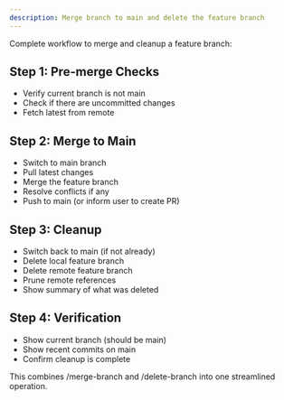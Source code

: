 ```yaml
---
description: Merge branch to main and delete the feature branch
---
```


Complete workflow to merge and cleanup a feature branch:

## Step 1: Pre-merge Checks
- Verify current branch is not main
- Check if there are uncommitted changes
- Fetch latest from remote

## Step 2: Merge to Main
- Switch to main branch
- Pull latest changes
- Merge the feature branch
- Resolve conflicts if any
- Push to main (or inform user to create PR)

## Step 3: Cleanup
- Switch back to main (if not already)
- Delete local feature branch
- Delete remote feature branch
- Prune remote references
- Show summary of what was deleted

## Step 4: Verification
- Show current branch (should be main)
- Show recent commits on main
- Confirm cleanup is complete

This combines /merge-branch and /delete-branch into one streamlined operation.
